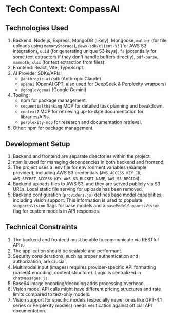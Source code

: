 # Tech Context: CompassAI

## Technologies Used
1. Backend: Node.js, Express, MongoDB (likely), Mongoose, `multer` (for file uploads using `memoryStorage`), `@aws-sdk/client-s3` (for AWS S3 integration), `uuid` (for generating unique S3 keys), `fs` (potentially for some text extractors if they don't handle buffers directly), `pdf-parse`, `mammoth`, `xlsx` (for text extraction from files).
2. Frontend: React, Vite, TypeScript.
3. AI Provider SDKs/APIs:
    - `@anthropic-ai/sdk` (Anthropic Claude)
    - `openai` (OpenAI GPT, also used for DeepSeek & Perplexity wrappers)
    - `@google/genai` (Google Gemini)
4. Tooling:
    - npm for package management.
    - `sequentialthinking` MCP for detailed task planning and breakdown.
    - `context7` MCP for retrieving up-to-date documentation for libraries/APIs.
    - `perplexity-mcp` for research and documentation retrieval.
5. Other: npm for package management.

## Development Setup
1. Backend and frontend are separate directories within the project.
2. npm is used for managing dependencies in both backend and frontend.
3. The project uses a .env file for environment variables (example provided), including AWS S3 credentials (`AWS_ACCESS_KEY_ID`, `AWS_SECRET_ACCESS_KEY`, `AWS_S3_BUCKET_NAME`, `AWS_S3_REGION`).
4. Backend uploads files to AWS S3, and they are served publicly via S3 URLs. Local static file serving for uploads has been removed.
5. Backend configuration (`providers.js`) defines base model capabilities, including vision support. This information is used to populate `supportsVision` flags for base models and a `baseModelSupportsVision` flag for custom models in API responses.

## Technical Constraints
1. The backend and frontend must be able to communicate via RESTful APIs.
2. The application should be scalable and performant.
3. Security considerations, such as proper authentication and authorization, are crucial.
4. Multimodal input (images) requires provider-specific API formatting (base64 encoding, content structure). Logic is centralized in `chatMessages.js`.
5. Base64 image encoding/decoding adds processing overhead.
6. Vision model API calls might have different pricing structures and rate limits compared to text-only models.
7. Vision support for specific models (especially newer ones like GPT-4.1 series or Perplexity models) needs verification against official API documentation.

